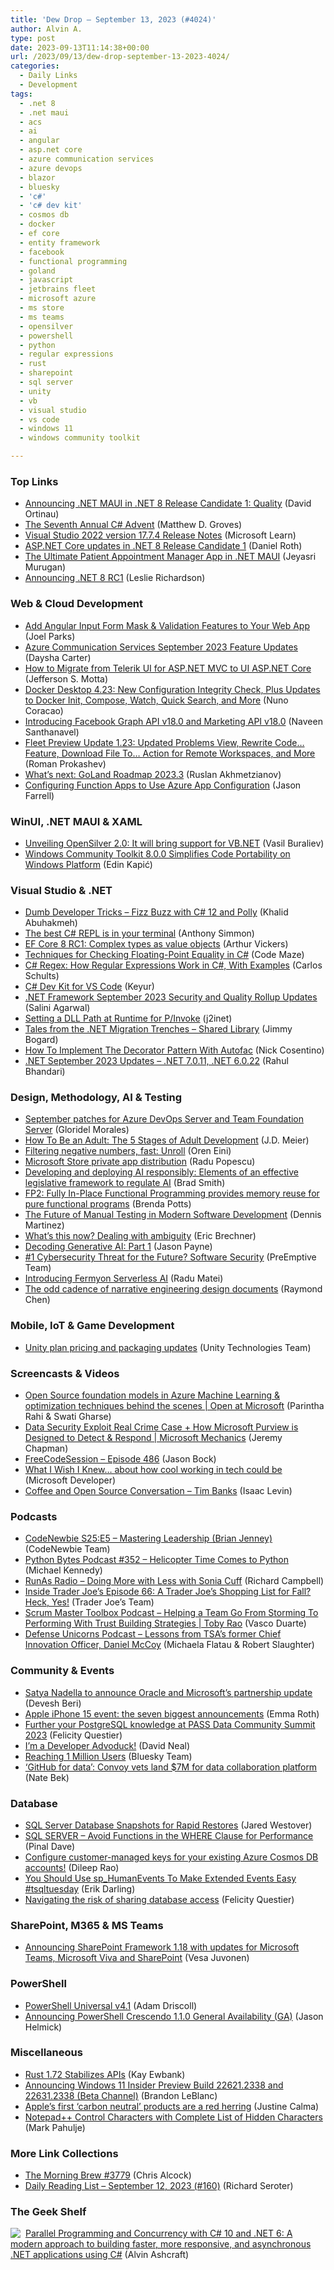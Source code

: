 ```yaml
---
title: 'Dew Drop – September 13, 2023 (#4024)'
author: Alvin A.
type: post
date: 2023-09-13T11:14:38+00:00
url: /2023/09/13/dew-drop-september-13-2023-4024/
categories:
  - Daily Links
  - Development
tags:
  - .net 8
  - .net maui
  - acs
  - ai
  - angular
  - asp.net core
  - azure communication services
  - azure devops
  - blazor
  - bluesky
  - 'c#'
  - 'c# dev kit'
  - cosmos db
  - docker
  - ef core
  - entity framework
  - facebook
  - functional programming
  - goland
  - javascript
  - jetbrains fleet
  - microsoft azure
  - ms store
  - ms teams
  - opensilver
  - powershell
  - python
  - regular expressions
  - rust
  - sharepoint
  - sql server
  - unity
  - vb
  - visual studio
  - vs code
  - windows 11
  - windows community toolkit

---
```

### <a name="top"></a>Top Links

  * <a href="https://devblogs.microsoft.com/dotnet/announcing-dotnet-maui-in-dotnet-8-rc-1/" target="_blank" rel="noopener">Announcing .NET MAUI in .NET 8 Release Candidate 1: Quality</a> (David Ortinau)
  * <a href="https://crosscuttingconcerns.com/The-Seventh-Annual-C-Advent" target="_blank" rel="noopener">The Seventh Annual C# Advent</a> (Matthew D. Groves)
  * <a href="https://learn.microsoft.com/en-us/visualstudio/releases/2022/release-notes#1774--visual-studio-2022-version-1774" target="_blank" rel="noopener">Visual Studio 2022 version 17.7.4 Release Notes</a> (Microsoft Learn)
  * <a href="https://devblogs.microsoft.com/dotnet/asp-net-core-updates-in-dotnet-8-rc-1/" target="_blank" rel="noopener">ASP.NET Core updates in .NET 8 Release Candidate 1</a> (Daniel Roth)
  * <a href="https://www.syncfusion.com/blogs/post/patient-appointment-app-dotnet-maui.aspx?utm_source=alvinashcraft&utm_medium=email&utm_campaign=alvinashcraft_blog_edmsep23" target="_blank" rel="noopener">The Ultimate Patient Appointment Manager App in .NET MAUI</a> (Jeyasri Murugan)
  * <a href="https://devblogs.microsoft.com/dotnet/announcing-dotnet-8-rc1/" target="_blank" rel="noopener">Announcing .NET 8 RC1</a> (Leslie Richardson)



### <a name="web"></a>Web & Cloud Development

  * <a href="https://www.grapecity.com/blogs/add-angular-input-mask-and-validation-features-to-your-web-app" target="_blank" rel="noopener">Add Angular Input Form Mask & Validation Features to Your Web App</a> (Joel Parks)
  * <a href="https://techcommunity.microsoft.com/t5/azure-communication-services/azure-communication-services-september-2023-feature-updates/ba-p/3925569" target="_blank" rel="noopener">Azure Communication Services September 2023 Feature Updates</a> (Daysha Carter)
  * <a href="https://www.telerik.com/blogs/how-to-migrate-telerik-ui-aspnet-mvc-aspnet-core" target="_blank" rel="noopener">How to Migrate from Telerik UI for ASP.NET MVC to UI ASP.NET Core</a> (Jefferson S. Motta)
  * <a href="https://www.docker.com/blog/docker-desktop-4-23/" target="_blank" rel="noopener">Docker Desktop 4.23: New Configuration Integrity Check, Plus Updates to Docker Init, Compose, Watch, Quick Search, and More</a> (Nuno Coracao)
  * <a href="https://developers.facebook.com/blog/post/2023/09/12/introducing-facebook-graph-and-marketing-api-v18/" target="_blank" rel="noopener">Introducing Facebook Graph API v18.0 and Marketing API v18.0</a> (Naveen Santhanavel)
  * <a href="https://blog.jetbrains.com/fleet/2023/09/fleet-preview-update-1-23-updated-problems-view-rewrite-code-feature-download-file-to-action-for-remote-workspaces-and-more/" target="_blank" rel="noopener">Fleet Preview Update 1.23: Updated Problems View, Rewrite Code… Feature, Download File To… Action for Remote Workspaces, and More</a> (Roman Prokashev)
  * <a href="https://blog.jetbrains.com/go/2023/09/12/what-s-next-goland-roadmap-2023-3/" target="_blank" rel="noopener">What’s next: GoLand Roadmap 2023.3</a> (Ruslan Akhmetzianov)
  * <a href="https://jfarrell.net/2023/09/12/configuring-function-apps-to-use-azure-app-configuration/" target="_blank" rel="noopener">Configuring Function Apps to Use Azure App Configuration</a> (Jason Farrell)



### <a name="silverlight"></a>WinUI, .NET MAUI & XAML

  * <a href="https://www.ituziast.com/index.php/2023/09/12/unveiling-opensilver-2-0-it-will-bring-support-for-vb-net/" target="_blank" rel="noopener">Unveiling OpenSilver 2.0: It will bring support for VB.NET</a> (Vasil Buraliev)
  * <a href="https://www.infoq.com/news/2023/09/windows-community-toolkit-8/?utm_campaign=infoq_content&utm_source=infoq&utm_medium=feed&utm_term=global" target="_blank" rel="noopener">Windows Community Toolkit 8.0.0 Simplifies Code Portability on Windows Platform</a> (Edin Kapić)



### <a name="dotnet"></a>Visual Studio & .NET

  * <a href="https://khalidabuhakmeh.com/dumb-developer-tricks-fizz-buzz-with-csharp-12-and-polly" target="_blank" rel="noopener">Dumb Developer Tricks &#8211; Fizz Buzz with C# 12 and Polly</a> (Khalid Abuhakmeh)
  * <a href="https://dev.to/asimmon/the-best-c-repl-is-in-your-terminal-3coa" target="_blank" rel="noopener">The best C# REPL is in your terminal</a> (Anthony Simmon)
  * <a href="https://devblogs.microsoft.com/dotnet/announcing-ef8-rc1/" target="_blank" rel="noopener">EF Core 8 RC1: Complex types as value objects</a> (Arthur Vickers)
  * <a href="https://code-maze.com/csharp-techniques-for-checking-floating-point-equality/" target="_blank" rel="noopener">Techniques for Checking Floating-Point Equality in C#</a> (Code Maze)
  * <a href="https://stackify.com/c-regex-how-regular-expressions-work-in-c-with-examples/" target="_blank" rel="noopener">C# Regex: How Regular Expressions Work in C#, With Examples</a> (Carlos Schults)
  * <a href="https://www.c-sharpcorner.com/article/c-sharp-dev-kit-for-vs-code/" target="_blank" rel="noopener">C# Dev Kit for VS Code</a> (Keyur)
  * <a href="https://devblogs.microsoft.com/dotnet/dotnet-framework-september-2023-security-and-quality-rollup-updates/" target="_blank" rel="noopener">.NET Framework September 2023 Security and Quality Rollup Updates</a> (Salini Agarwal)
  * <a href="https://blog.j2i.net/2023/09/12/setting-a-dll-path-at-runtime-for-p-invoke/" target="_blank" rel="noopener">Setting a DLL Path at Runtime for P/Invoke</a> (j2inet)
  * <a href="https://www.jimmybogard.com/tales-from-the-net-migration-trenches-shared-library/" target="_blank" rel="noopener">Tales from the .NET Migration Trenches &#8211; Shared Library</a> (Jimmy Bogard)
  * <a href="https://www.devleader.ca/2023/09/12/how-to-implement-the-decorator-pattern-with-autofac/" target="_blank" rel="noopener">How To Implement The Decorator Pattern With Autofac</a> (Nick Cosentino)
  * <a href="https://devblogs.microsoft.com/dotnet/september-2023-updates/" target="_blank" rel="noopener">.NET September 2023 Updates – .NET 7.0.11, .NET 6.0.22</a> (Rahul Bhandari)



### <a name="design"></a>Design, Methodology, AI & Testing

  * <a href="https://devblogs.microsoft.com/devops/september-patches-for-azure-devops-server-2/" target="_blank" rel="noopener">September patches for Azure DevOps Server and Team Foundation Server</a> (Gloridel Morales)
  * <a href="https://sourcesofinsight.com/5-stages-of-adult-development/" target="_blank" rel="noopener">How To Be an Adult: The 5 Stages of Adult Development</a> (J.D. Meier)
  * <a href="https://ayende.com/blog/200101-C/filtering-negative-numbers-fast-unroll?Key=617ce0ba-58e7-4460-9268-6f584c90c4cd" target="_blank" rel="noopener">Filtering negative numbers, fast: Unroll</a> (Oren Eini)
  * <a href="https://www.advancedinstaller.com/microsoft-store-private-app-distribution.html" target="_blank" rel="noopener">Microsoft Store private app distribution</a> (Radu Popescu)
  * <a href="https://blogs.microsoft.com/on-the-issues/2023/09/12/developing-and-deploying-ai-responsibly-elements-of-an-effective-legislative-framework-to-regulate-ai/" target="_blank" rel="noopener">Developing and deploying AI responsibly: Elements of an effective legislative framework to regulate AI</a> (Brad Smith)
  * <a href="https://www.microsoft.com/en-us/research/blog/fp2-fully-in-place-functional-programming-provides-memory-reuse-for-pure-functional-programs/" target="_blank" rel="noopener">FP2: Fully In-Place Functional Programming provides memory reuse for pure functional programs</a> (Brenda Potts)
  * <a href="https://www.telerik.com/blogs/future-manual-testing-modern-software-development" target="_blank" rel="noopener">The Future of Manual Testing in Modern Software Development</a> (Dennis Martinez)
  * <a href="https://imwrightshardcode.com/2023/09/whats-this-now-dealing-with-ambiguity/" target="_blank" rel="noopener">What’s this now? Dealing with ambiguity</a> (Eric Brechner)
  * <a href="https://devblogs.microsoft.com/azuregov/decoding-generative-ai-part-1/" target="_blank" rel="noopener">Decoding Generative AI: Part 1</a> (Jason Payne)
  * <a href="https://www.preemptive.com/1-cybersecurity-threat-for-the-future-software-security/" target="_blank" rel="noopener">#1 Cybersecurity Threat for the Future? Software Security</a> (PreEmptive Team)
  * <a href="https://radu-matei.com/blog/introducing-fermyon-serverless-ai/" target="_blank" rel="noopener">Introducing Fermyon Serverless AI</a> (Radu Matei)
  * <a href="https://devblogs.microsoft.com/oldnewthing/20230912-47/?p=108754" target="_blank" rel="noopener">The odd cadence of narrative engineering design documents</a> (Raymond Chen)



### <a name="mobile"></a>Mobile, IoT & Game Development

  * <a href="https://blog.unity.com/news/plan-pricing-and-packaging-updates" target="_blank" rel="noopener">Unity plan pricing and packaging updates</a> (Unity Technologies Team)



### <a name="videos"></a>Screencasts & Videos

  * <a href="http://www.youtube.com/watch?v=mPOQ_OsD99A" target="_blank" rel="noopener">Open Source foundation models in Azure Machine Learning & optimization techniques behind the scenes | Open at Microsoft</a> (Parintha Rahi & Swati Gharse)
  * <a href="http://www.youtube.com/watch?v=Bt0qFtjwTMA" target="_blank" rel="noopener">Data Security Exploit Real Crime Case + How Microsoft Purview is Designed to Detect & Respond | Microsoft Mechanics</a> (Jeremy Chapman)
  * <a href="http://www.youtube.com/watch?v=dJgQmZRE3Bc" target="_blank" rel="noopener">FreeCodeSession &#8211; Episode 486</a> (Jason Bock)
  * <a href="http://www.youtube.com/watch?v=t0bXhxZMHe0" target="_blank" rel="noopener">What I Wish I Knew&#8230; about how cool working in tech could be</a> (Microsoft Developer)
  * <a href="http://www.youtube.com/watch?v=-BIO3t2AF-E" target="_blank" rel="noopener">Coffee and Open Source Conversation &#8211; Tim Banks</a> (Isaac Levin)



### <a name="podcasts"></a>Podcasts

  * <a href="https://www.codenewbie.org/podcast/mastering-leadership" target="_blank" rel="noopener">CodeNewbie S25:E5 &#8211; Mastering Leadership (Brian Jenney)</a> (CodeNewbie Team)
  * <a href="https://pythonbytes.fm/episodes/show/352/helicopter-time-comes-to-python" target="_blank" rel="noopener">Python Bytes Podcast #352 &#8211; Helicopter Time Comes to Python</a> (Michael Kennedy)
  * <a href="https://runasradio.com/Shows/Show/897" target="_blank" rel="noopener">RunAs Radio &#8211; Doing More with Less with Sonia Cuff</a> (Richard Campbell)
  * <a href="http://insidetjs.libsyn.com/episode-66-a-trader-joes-shopping-list-for-fall-heck-yes" target="_blank" rel="noopener">Inside Trader Joe&#8217;s Episode 66: A Trader Joe&#8217;s Shopping List for Fall? Heck, Yes!</a> (Trader Joe&#8217;s Team)
  * <a href="https://scrummastertoolbox.libsyn.com/helping-a-team-go-from-storming-to-performing-with-trust-building-strategies-toby-rao" target="_blank" rel="noopener">Scrum Master Toolbox Podcast &#8211; Helping a Team Go From Storming To Performing With Trust Building Strategies | Toby Rao</a> (Vasco Duarte)
  * <a href="https://podcasters.spotify.com/pod/show/defenseunicorns/episodes/Lessons-from-TSAs-former-Chief-Innovation-Officer--Daniel-McCoy-e297bqc" target="_blank" rel="noopener">Defense Unicorns Podcast &#8211; Lessons from TSA’s former Chief Innovation Officer, Daniel McCoy</a> (Michaela Flatau & Robert Slaughter)



### <a name="events"></a>Community & Events

  * <a href="https://www.onmsft.com/news/satya-nadella-to-announce-oracle-and-microsofts-partnership-update/" target="_blank" rel="noopener">Satya Nadella to announce Oracle and Microsoft’s partnership update</a> (Devesh Beri)
  * <a href="https://www.theverge.com/23869728/apple-iphone-15-event-announcements-watch-ultra-airpods-pro-usb-c" target="_blank" rel="noopener">Apple iPhone 15 event: the seven biggest announcements</a> (Emma Roth)
  * <a href="https://www.red-gate.com/blog/postgresql-learning-path-pass-summit" target="_blank" rel="noopener">Further your PostgreSQL knowledge at PASS Data Community Summit 2023</a> (Felicity Questier)
  * <a href="https://reverentgeek.com/im-a-developer-advoduck/" target="_blank" rel="noopener">I&#8217;m a Developer Advoduck!</a> (David Neal)
  * <a href="https://blueskyweb.xyz/blog/9-12-2023-one-million" target="_blank" rel="noopener">Reaching 1 Million Users</a> (Bluesky Team)
  * <a href="https://www.geekwire.com/2023/github-for-data-convoy-vets-land-7m-for-data-collaboration-platform/" target="_blank" rel="noopener">‘GitHub for data’: Convoy vets land $7M for data collaboration platform</a> (Nate Bek)



### <a name="sql"></a>Database

  * <a href="https://www.mssqltips.com/sqlservertip/7785/sql-server-database-snapshots-revert-database/" target="_blank" rel="noopener">SQL Server Database Snapshots for Rapid Restores</a> (Jared Westover)
  * <a href="https://blog.sqlauthority.com/2023/09/13/sql-server-avoid-functions-in-the-where-clause-for-performance/?utm_source=rss&utm_medium=rss&utm_campaign=sql-server-avoid-functions-in-the-where-clause-for-performance" target="_blank" rel="noopener">SQL SERVER – Avoid Functions in the WHERE Clause for Performance</a> (Pinal Dave)
  * <a href="https://devblogs.microsoft.com/cosmosdb/configure-customer-managed-keys-for-your-existing-azure-cosmos-db-accounts/" target="_blank" rel="noopener">Configure customer-managed keys for your existing Azure Cosmos DB accounts!</a> (Dileep Rao)
  * <a href="https://erikdarling.com/you-should-use-sp_humanevents-to-make-extended-events-easy-tsqltuesday/" target="_blank" rel="noopener">You Should Use sp_HumanEvents To Make Extended Events Easy #tsqltuesday</a> (Erik Darling)
  * <a href="https://www.red-gate.com/blog/navigating-the-risk-of-sharing-database-access" target="_blank" rel="noopener">Navigating the risk of sharing database access</a> (Felicity Questier)



### <a name="sp"></a>SharePoint, M365 & MS Teams

  * <a href="https://devblogs.microsoft.com/microsoft365dev/announcing-sharepoint-framework-1-18-with-updates-for-microsoft-teams-microsoft-viva-and-sharepoint/" target="_blank" rel="noopener">Announcing SharePoint Framework 1.18 with updates for Microsoft Teams, Microsoft Viva and SharePoint</a> (Vesa Juvonen)



### <a name="ps"></a>PowerShell

  * <a href="https://blog.ironmansoftware.com/powershell-universal-v41/" target="_blank" rel="noopener">PowerShell Universal v4.1</a> (Adam Driscoll)
  * <a href="https://devblogs.microsoft.com/powershell/announcing-powershell-crescendo-1-1-0/" target="_blank" rel="noopener">Announcing PowerShell Crescendo 1.1.0 General Availability (GA)</a> (Jason Helmick)



### <a name="misc"></a>Miscellaneous

  * <a href="http://www.i-programmer.info/news/98-languages/16597-rust-172-stabilizes-apis.html" target="_blank" rel="noopener">Rust 1.72 Stabilizes APIs</a> (Kay Ewbank)
  * <a href="https://blogs.windows.com/windows-insider/2023/09/12/announcing-windows-11-insider-preview-build-22621-2338-and-22631-2338-beta-channel/" target="_blank" rel="noopener">Announcing Windows 11 Insider Preview Build 22621.2338 and 22631.2338 (Beta Channel)</a> (Brandon LeBlanc)
  * <a href="https://www.theverge.com/23870317/apples-watch-series-9-carbon-neutral-climate-goal" target="_blank" rel="noopener">Apple’s first ‘carbon neutral’ products are a red herring</a> (Justine Calma)
  * <a href="http://metadataconsulting.blogspot.com/2023/09/Notepad2b2b-Control-Characters-with-Complete-List-of-Hidden-Characters.html" target="_blank" rel="noopener">Notepad++ Control Characters with Complete List of Hidden Characters</a> (Mark Pahulje)



### <a name="links"></a>More Link Collections

  * <a href="https://blog.cwa.me.uk/2023/09/13/the-morning-brew-3779/" target="_blank" rel="noopener">The Morning Brew #3779</a> (Chris Alcock)
  * <a href="http://seroter.com/2023/09/12/daily-reading-list-september-12-2023-160/" target="_blank" rel="noopener">Daily Reading List – September 12, 2023 (#160)</a> (Richard Seroter)



### <a name="shelf"></a>The Geek Shelf

<a href="https://www.amazon.com/dp/1803243678/" target="_blank" rel="noopener"><img decoding="async" align="left" style="margin: 0px 4px 0px 0px; border: 0px currentcolor; border-image: none; float: left; display: inline; background-image: none;" src="https://m.media-amazon.com/images/I/51JILwx8jkL._SS135_.jpg" border="0" /></a>&nbsp;<a href="https://www.amazon.com/dp/1803243678/" target="_blank" rel="noopener">Parallel Programming and Concurrency with C# 10 and .NET 6: A modern approach to building faster, more responsive, and asynchronous .NET applications using C#</a> (Alvin Ashcraft)